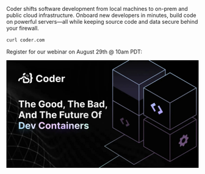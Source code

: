 Coder shifts software development from local machines to on-prem and public cloud infrastructure. Onboard new developers in minutes, build code on powerful servers—all while keeping source code and data secure behind your firewall.

```bash
curl coder.com
```

<!-- Uncomment once the webinar is complete! -->
<!-- ![Develop environments on your infrastructure](https://github.com/coder/.github/blob/main/hero.jpeg?raw=true) -->

Register for our webinar on August 29th @ 10am PDT:

[![Register for our webinar](https://github.com/coder/.github/blob/main/webinar.jpg?raw=true)](https://coder.com/webinars/the-good-the-bad-and-the-future-of-dev-containers/register)
